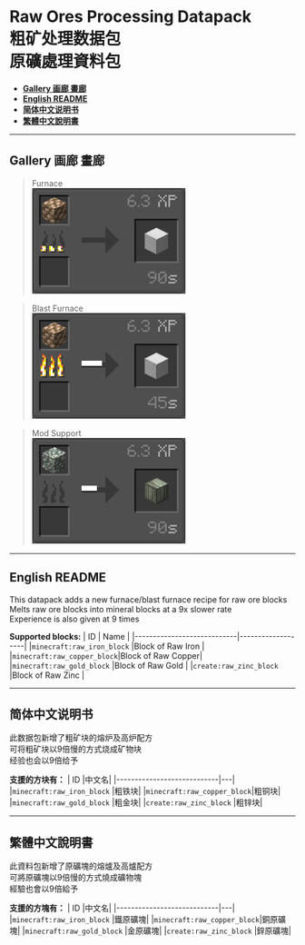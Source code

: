# Raw Ores Processing Datapack<br>粗矿处理数据包<br>原礦處理資料包

- [**Gallery 画廊 畫廊**](#gallery-画廊-畫廊)
- [**English README**](#english-readme)
- [**简体中文说明书**](#简体中文说明书)
- [**繁體中文說明書**](#繁體中文說明書)

---

## Gallery 画廊 畫廊

>Furnace  
>![](./img/0.png)  

>Blast Furnace  
>![](./img/1.png)  

>Mod Support  
>![](./img/2.png)

---

## English README

This datapack adds a new furnace/blast furnace recipe for raw ore blocks  
Melts raw ore blocks into mineral blocks at a 9x slower rate  
Experience is also given at 9 times  

**Supported blocks:**
|             ID             |        Name       |
|----------------------------|-------------------|
|`minecraft:raw_iron_block`  |Block of Raw Iron  |
|`minecraft:raw_copper_block`|Block of Raw Copper|
|`minecraft:raw_gold_block`  |Block of Raw Gold  |
|`create:raw_zinc_block`     |Block of Raw Zinc  |

---

## 简体中文说明书

此数据包新增了粗矿块的熔炉及高炉配方  
可将粗矿块以9倍慢的方式烧成矿物块  
经验也会以9倍给予  

**支援的方块有：**
|             ID             |中文名|
|----------------------------|---|
|`minecraft:raw_iron_block`  |粗铁块|
|`minecraft:raw_copper_block`|粗铜块|
|`minecraft:raw_gold_block`  |粗金块|
|`create:raw_zinc_block`     |粗锌块|

---

## 繁體中文說明書

此資料包新增了原礦塊的熔爐及高爐配方  
可將原礦塊以9倍慢的方式燒成礦物塊  
經驗也會以9倍給予  

**支援的方塊有：**
|             ID             |中文名|
|----------------------------|---|
|`minecraft:raw_iron_block`  |鐵原礦塊|
|`minecraft:raw_copper_block`|銅原礦塊|
|`minecraft:raw_gold_block`  |金原礦塊|
|`create:raw_zinc_block`     |鋅原礦塊|
